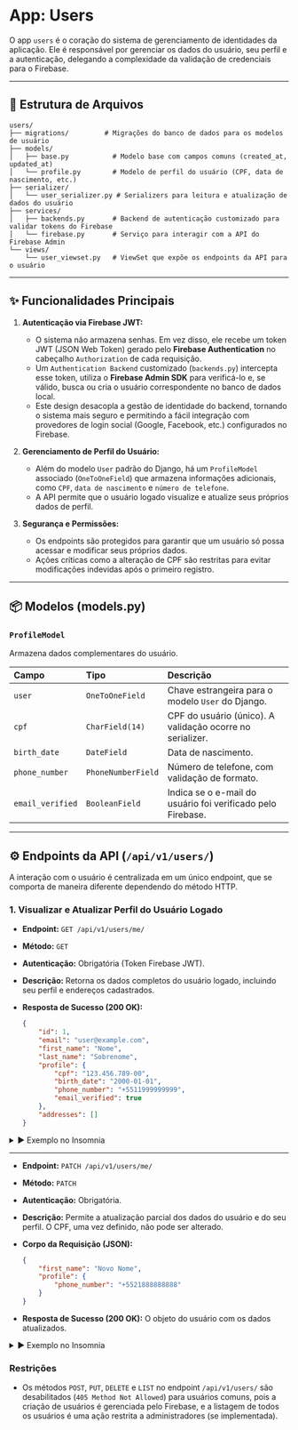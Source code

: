 # App: Users

O app `users` é o coração do sistema de gerenciamento de identidades da aplicação. Ele é responsável por gerenciar os dados do usuário, seu perfil e a autenticação, delegando a complexidade da validação de credenciais para o Firebase.

---

## 📂 Estrutura de Arquivos

```
users/
├── migrations/         # Migrações do banco de dados para os modelos de usuário
├── models/
│   ├── base.py           # Modelo base com campos comuns (created_at, updated_at)
│   └── profile.py        # Modelo de perfil do usuário (CPF, data de nascimento, etc.)
├── serializer/
│   └── user_serializer.py # Serializers para leitura e atualização de dados do usuário
├── services/
│   ├── backends.py       # Backend de autenticação customizado para validar tokens do Firebase
│   └── firebase.py       # Serviço para interagir com a API do Firebase Admin
└── views/
    └── user_viewset.py   # ViewSet que expõe os endpoints da API para o usuário
```

---

## ✨ Funcionalidades Principais

1.  **Autenticação via Firebase JWT:**
    *   O sistema não armazena senhas. Em vez disso, ele recebe um token JWT (JSON Web Token) gerado pelo **Firebase Authentication** no cabeçalho `Authorization` de cada requisição.
    *   Um `Authentication Backend` customizado (`backends.py`) intercepta esse token, utiliza o **Firebase Admin SDK** para verificá-lo e, se válido, busca ou cria o usuário correspondente no banco de dados local.
    *   Este design desacopla a gestão de identidade do backend, tornando o sistema mais seguro e permitindo a fácil integração com provedores de login social (Google, Facebook, etc.) configurados no Firebase.

2.  **Gerenciamento de Perfil do Usuário:**
    *   Além do modelo `User` padrão do Django, há um `ProfileModel` associado (`OneToOneField`) que armazena informações adicionais, como `CPF`, `data de nascimento` e `número de telefone`.
    *   A API permite que o usuário logado visualize e atualize seus próprios dados de perfil.

3.  **Segurança e Permissões:**
    *   Os endpoints são protegidos para garantir que um usuário só possa acessar e modificar seus próprios dados.
    *   Ações críticas como a alteração de CPF são restritas para evitar modificações indevidas após o primeiro registro.

---

## 📦 Modelos (models.py)

### `ProfileModel`

Armazena dados complementares do usuário.

| Campo | Tipo | Descrição |
| :--- | :--- | :--- |
| `user` | `OneToOneField` | Chave estrangeira para o modelo `User` do Django. |
| `cpf` | `CharField(14)` | CPF do usuário (único). A validação ocorre no serializer. |
| `birth_date` | `DateField` | Data de nascimento. |
| `phone_number` | `PhoneNumberField` | Número de telefone, com validação de formato. |
| `email_verified`| `BooleanField` | Indica se o e-mail do usuário foi verificado pelo Firebase. |

---

## ⚙️ Endpoints da API (`/api/v1/users/`)

A interação com o usuário é centralizada em um único endpoint, que se comporta de maneira diferente dependendo do método HTTP.

### 1. **Visualizar e Atualizar Perfil do Usuário Logado**

*   **Endpoint:** `GET /api/v1/users/me/`
*   **Método:** `GET`
*   **Autenticação:** Obrigatória (Token Firebase JWT).
*   **Descrição:** Retorna os dados completos do usuário logado, incluindo seu perfil e endereços cadastrados.
*   **Resposta de Sucesso (200 OK):**

    ```json
    {
        "id": 1,
        "email": "user@example.com",
        "first_name": "Nome",
        "last_name": "Sobrenome",
        "profile": {
            "cpf": "123.456.789-00",
            "birth_date": "2000-01-01",
            "phone_number": "+5511999999999",
            "email_verified": true
        },
        "addresses": []
    }
    ```
<details>
  <summary>▶️ Exemplo no Insomnia</summary>

  <!-- Adicione aqui o print da sua requisição no Insomnia -->
</details>

---

*   **Endpoint:** `PATCH /api/v1/users/me/`
*   **Método:** `PATCH`
*   **Autenticação:** Obrigatória.
*   **Descrição:** Permite a atualização parcial dos dados do usuário e do seu perfil. O CPF, uma vez definido, não pode ser alterado.
*   **Corpo da Requisição (JSON):**

    ```json
    {
        "first_name": "Novo Nome",
        "profile": {
            "phone_number": "+5521888888888"
        }
    }
    ```

*   **Resposta de Sucesso (200 OK):** O objeto do usuário com os dados atualizados.

<details>
  <summary>▶️ Exemplo no Insomnia</summary>

  <!-- Adicione aqui o print da sua requisição no Insomnia -->
</details>

### Restrições

*   Os métodos `POST`, `PUT`, `DELETE` e `LIST` no endpoint `/api/v1/users/` são desabilitados (`405 Method Not Allowed`) para usuários comuns, pois a criação de usuários é gerenciada pelo Firebase, e a listagem de todos os usuários é uma ação restrita a administradores (se implementada).
